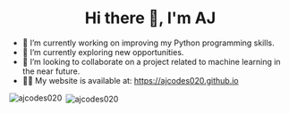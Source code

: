 <h1 align="center">Hi there 👋, I'm AJ</h1>
<!-- <h3 align="center">I'm an aspiring Machine Learning Engineer.</h3> -->

- 🔭 I’m currently working on improving my Python programming skills.
- 🌱 I’m currently exploring new opportunities.
- 👯 I’m looking to collaborate on a project related to machine learning in the near future.
- 👨‍💻 My website is available at: https://ajcodes020.github.io
  
<p><img align="left" src="https://github-readme-stats.vercel.app/api?username=ajcodes020&show_icons=true&locale=en" alt="ajcodes020" /></p>
<p>&nbsp;<img align="center" src="https://github-readme-stats.vercel.app/api/top-langs?username=ajcodes020&show_icons=true&locale=en&layout=compact" alt="ajcodes020" /></p>


<!--
**ajcodes020/ajcodes020** is a ✨ _special_ ✨ repository because its `README.md` (this file) appears on your GitHub profile.

Here are some ideas to get you started:

- 🔭 I’m currently working on ...
- 🌱 I’m currently learning ...
- 👯 I’m looking to collaborate on ...
- 🤔 I’m looking for help with ...
- 💬 Ask me about ...
- 📫 How to reach me: ...
- 😄 Pronouns: ...
- ⚡ Fun fact: ...
-->

